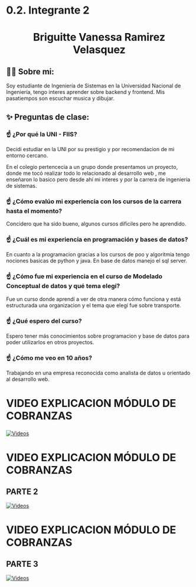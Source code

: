 # 0.2. Integrante 2

<h1 align="center">Briguitte Vanessa Ramirez Velasquez</h1>

<es>

## 🧑‍💻 Sobre mi:

Soy estudiante de Ingeniería de Sistemas en la Universidad Nacional de Ingeniería, tengo interes aprender sobre backend y frontend.
Mis pasatiempos son escuchar musica y dibujar. 

<es>

## ✨ Preguntas de clase:

### ☝️ ¿Por qué la UNI - FIIS?
Decidi estudiar en la UNI por su prestigio y por recomendacion de mi entorno cercano.

En el colegio pertencecia a un grupo donde presentamos un proyecto, donde me tocó realizar todo lo relacionado al desarrollo web , me enseñaron lo basico pero desde ahí mi interes y por la carrera de ingenieria de sistemas.

### ☝️ ¿Cómo evalúo mi experiencia con los cursos de la carrera hasta el momento?
Concidero que ha sido bueno, algunos cursos dificiles pero he aprendido.

### ☝️ ¿Cuál es mi experiencia en programación y bases de datos?
En cuanto a la programacion gracias a los cursos de poo y algoritmia tengo nociones basicas de python y java. En base de datos manejo el sql server.

### ☝️ ¿Cómo fue mi experiencia en el curso de Modelado Conceptual de datos y qué tema elegí?
Fue un curso donde aprendí a ver de otra manera cómo funciona y está estructurada una organizacion y el tema que elegí fue sobre transporte.

### ☝️ ¿Qué espero del curso?
Espero tener más conocimientos sobre programacion y base de datos para poder utilizarlos en otros proyectos. 
### ☝️ ¿Cómo me veo en 10 años?
 Trabajando en una empresa reconocida como analista de datos u orientado al  desarrollo web.
# VIDEO EXPLICACION MÓDULO DE COBRANZAS
### 

[![Videos](https://i9.ytimg.com/vi/cfZXec3i-Rc/mqdefault.jpg?sqp=CLzQ0bcG-oaymwEmCMACELQB8quKqQMa8AEB-AH-CYAC0AWKAgwIABABGGUgSChFMA8=&rs=AOn4CLB91DL2vYBXSPnAtr2hOJMNnsUnyw)](https://www.youtube.com/watch?v=YrZI4YC0S8U&ab_channel=BRIGUITTEVANESSARAMIREZVELASQUEZ)


# VIDEO EXPLICACION MÓDULO DE COBRANZAS 

## PARTE 2
[![Videos]()](https://www.youtube.com/watch?v=OeDlom34rfM&ab_channel=BRIGUITTEVANESSARAMIREZVELASQUEZ)

# VIDEO EXPLICACION MÓDULO DE COBRANZAS 
## PARTE 3
[![Videos]()](https://www.youtube.com/watch?v=RciXWdUTP8M&ab_channel=BRIGUITTEVANESSARAMIREZVELASQUEZ)

